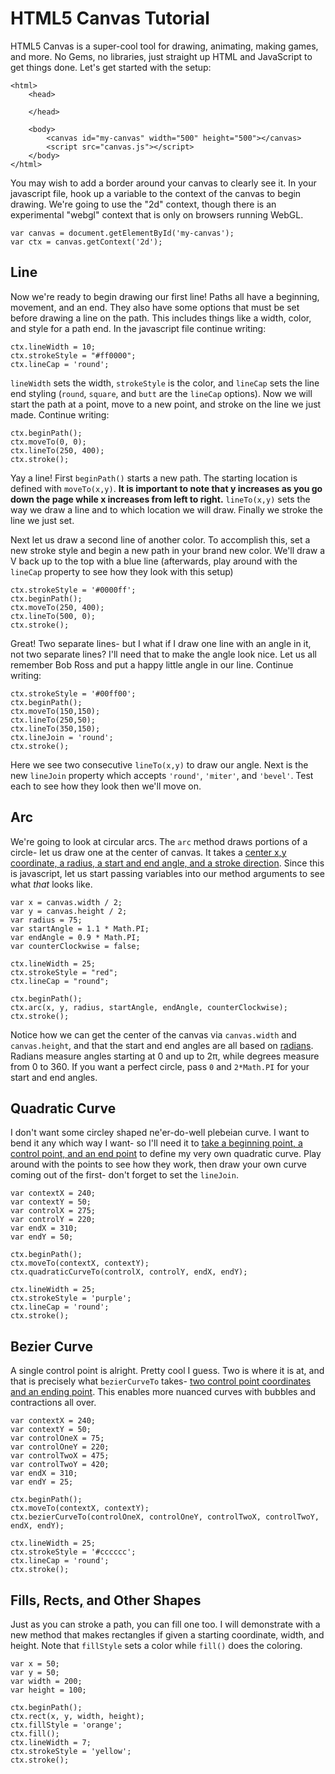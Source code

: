 # HTML5 Canvas Tutorial

HTML5 Canvas is a super-cool tool for drawing, animating, making games, and more. No Gems, no libraries, just straight up HTML and JavaScript to get things done. Let's get started with the setup:

```
<html>
    <head>

    </head>

    <body>
        <canvas id="my-canvas" width="500" height="500"></canvas>
        <script src="canvas.js"></script>
    </body>
</html>
```

You may wish to add a border around your canvas to clearly see it. In your javascript file, hook up a variable to the context of the canvas to begin drawing. We're going to use the "2d" context, though there is an experimental "webgl" context that is only on browsers running WebGL. 

```
var canvas = document.getElementById('my-canvas');
var ctx = canvas.getContext('2d');
```
## Line
Now we're ready to begin drawing our first line! Paths all have a beginning, movement, and an end. They also have some options that must be set before drawing a line on the path. This includes things like a width, color, and style for a path end. In the javascript file continue writing: 

```
ctx.lineWidth = 10;
ctx.strokeStyle = "#ff0000";
ctx.lineCap = 'round';
```

`lineWidth` sets the width, `strokeStyle` is the color, and `lineCap` sets the line end styling (`round`, `square`, and `butt` are the `lineCap` options). Now we will start the path at a point, move to a new point, and stroke on the line we just made. Continue writing:

```
ctx.beginPath();
ctx.moveTo(0, 0);
ctx.lineTo(250, 400);
ctx.stroke();
```

Yay a line! First `beginPath()` starts a new path. The starting location is defined with `moveTo(x,y)`. **It is important to note that y increases as you go down the page while x increases from left to right.** `lineTo(x,y)` sets the way we draw a line and to which location we will draw. Finally we stroke the line we just set.
   
Next let us draw a second line of another color. To accomplish this, set a new stroke style and begin a new path in your brand new color. We'll draw a V back up to the top with a blue line (afterwards, play around with the `lineCap` property to see how they look with this setup)

```
ctx.strokeStyle = '#0000ff';
ctx.beginPath();
ctx.moveTo(250, 400);
ctx.lineTo(500, 0);
ctx.stroke();
```

Great! Two separate lines- but I what if I draw one line with an angle in it, not two separate lines? I'll need that to make the angle look nice. Let us all remember Bob Ross and put a happy little angle in our line. Continue writing:

```
ctx.strokeStyle = '#00ff00';
ctx.beginPath();
ctx.moveTo(150,150);
ctx.lineTo(250,50);
ctx.lineTo(350,150);
ctx.lineJoin = 'round';
ctx.stroke();
```

Here we see two consecutive `lineTo(x,y)` to draw our angle. Next is the new `lineJoin` property which accepts `'round'`, `'miter'`, and `'bevel'`. Test each to see how they look then we'll move on.

## Arc

We're going to look at circular arcs. The `arc` method draws portions of a circle- let us draw one at the center of canvas. It takes a [center x,y coordinate, a radius, a start and end angle, and a stroke direction](http://www.html5canvastutorials.com/demos/tutorials/html5-canvas-arcs/html5-canvas-arcs-diagram.png). Since this is javascript, let us start passing variables into our method arguments to see what *that* looks like.

```
var x = canvas.width / 2;
var y = canvas.height / 2;
var radius = 75;
var startAngle = 1.1 * Math.PI;
var endAngle = 0.9 * Math.PI;
var counterClockwise = false;

ctx.lineWidth = 25;
ctx.strokeStyle = "red";
ctx.lineCap = "round";

ctx.beginPath();
ctx.arc(x, y, radius, startAngle, endAngle, counterClockwise);
ctx.stroke();
```

Notice how we can get the center of the canvas via `canvas.width` and `canvas.height`, and that the start and end angles are all based on [radians](http://en.wikipedia.org/wiki/Radian). Radians measure angles starting at 0 and up to 2π, while degrees measure from 0 to 360. If you want a perfect circle, pass `0` and `2*Math.PI` for your start and end angles.

## Quadratic Curve

I don't want some circley shaped ne'er-do-well plebeian curve. I want to bend it any which way I want- so I'll need it to [take a beginning point, a control point, and an end point](http://www.html5canvastutorials.com/demos/tutorials/html5-canvas-quadratic-curves/html5-canvas-quadratic-curves-diagram.png) to define my very own quadratic curve. Play around with the points to see how they work, then draw your own curve coming out of the first- don't forget to set the `lineJoin`.
 
```
var contextX = 240;
var contextY = 50;
var controlX = 275;
var controlY = 220;
var endX = 310;
var endY = 50;

ctx.beginPath();
ctx.moveTo(contextX, contextY);
ctx.quadraticCurveTo(controlX, controlY, endX, endY);

ctx.lineWidth = 25;
ctx.strokeStyle = 'purple';
ctx.lineCap = 'round';
ctx.stroke();
```
 
## Bezier Curve

A single control point is alright. Pretty cool I guess. Two is where it is at, and that is precisely what `bezierCurveTo` takes- [two control point coordinates and an ending point](http://www.html5canvastutorials.com/demos/tutorials/html5-canvas-bezier-curves/html5-canvas-bezier-curves-diagram.png). This enables more nuanced curves with bubbles and contractions all over.
 
```
var contextX = 240;
var contextY = 50;
var controlOneX = 75;
var controlOneY = 220;
var controlTwoX = 475;
var controlTwoY = 420;
var endX = 310;
var endY = 25;

ctx.beginPath();
ctx.moveTo(contextX, contextY);
ctx.bezierCurveTo(controlOneX, controlOneY, controlTwoX, controlTwoY, endX, endY);

ctx.lineWidth = 25;
ctx.strokeStyle = '#cccccc';  
ctx.lineCap = 'round';
ctx.stroke();
```

## Fills, Rects[,](http://en.wikipedia.org/wiki/Serial_comma) and Other Shapes

Just as you can stroke a path, you can fill one too. I will demonstrate with a new method that makes rectangles if given a starting coordinate, width, and height. Note that `fillStyle` sets a color while `fill()` does the coloring.

```
var x = 50;
var y = 50;
var width = 200;
var height = 100;

ctx.beginPath();
ctx.rect(x, y, width, height);
ctx.fillStyle = 'orange';
ctx.fill();
ctx.lineWidth = 7;
ctx.strokeStyle = 'yellow';
ctx.stroke();
```


 
